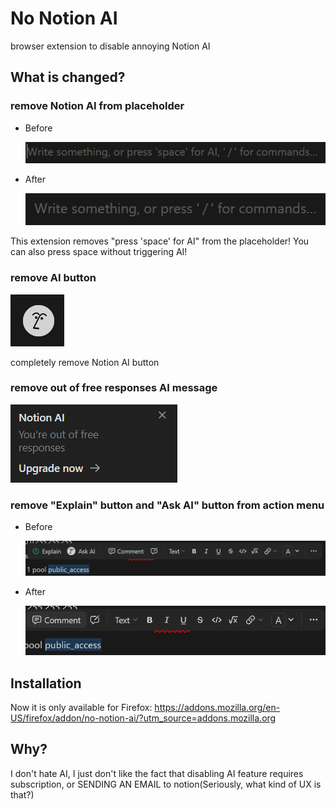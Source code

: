 # No Notion AI

browser extension to disable annoying Notion AI

## What is changed?

### remove Notion AI from placeholder

- Before

  ![before](https://github.com/NewBieCoderXD/no-Notion-AI/blob/main/images/placeholder_text_before.png?raw=true)

- After

  ![after](https://github.com/NewBieCoderXD/no-Notion-AI/blob/main/images/placeholder_text_after.png?raw=true)

This extension removes "press 'space' for AI" from the placeholder!
You can also press space without triggering AI!

### remove AI button

![ai button](https://github.com/NewBieCoderXD/no-Notion-AI/blob/main/images/ai_button.png?raw=true)

completely remove Notion AI button

### remove out of free responses AI message

![out of free response](https://github.com/NewBieCoderXD/no-Notion-AI/blob/main/images/out_of_free_responses.png?raw=true)

### remove "Explain" button and "Ask AI" button from action menu

- Before

  ![before](https://github.com/NewBieCoderXD/no-Notion-AI/blob/main/images/action_menu_before.png?raw=true)
  
- After

  ![after](https://github.com/NewBieCoderXD/no-Notion-AI/blob/main/images/action_menu_after.png?raw=true)

## Installation
Now it is only available for Firefox: https://addons.mozilla.org/en-US/firefox/addon/no-notion-ai/?utm_source=addons.mozilla.org

## Why?

I don't hate AI, I just don't like the fact that disabling AI feature requires subscription, or SENDING AN EMAIL to notion(Seriously, what kind of UX is that?)
